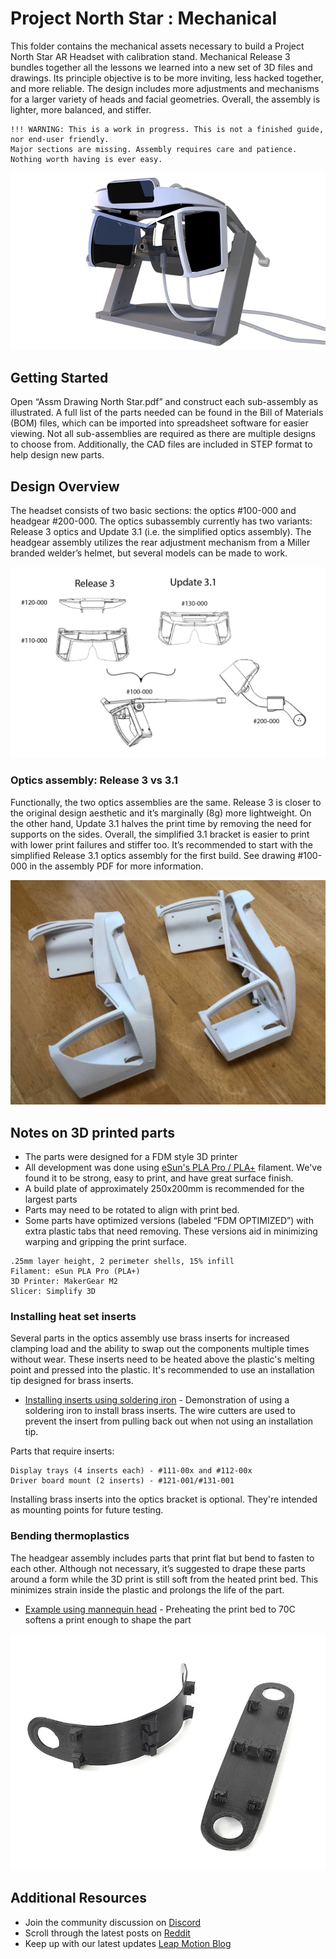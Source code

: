 # Project North Star : Mechanical

This folder contains the mechanical assets necessary to build a Project North Star AR Headset with calibration stand. Mechanical Release 3 bundles together all the lessons we learned into a new set of 3D files and drawings. Its principle objective is to be more inviting, less hacked together, and more reliable. The design includes more adjustments and mechanisms for a larger variety of heads and facial geometries. Overall, the assembly is lighter, more balanced, and stiffer.

```
!!! WARNING: This is a work in progress. This is not a finished guide, nor end-user friendly. 
Major sections are missing. Assembly requires care and patience. Nothing worth having is ever easy.
```

![CAD Render](/Mechanical/imgs/calibration-stand-no-blur-rgba.png)

## Getting Started

Open “Assm Drawing North Star.pdf” and construct each sub-assembly as illustrated. A full list of the parts needed can be found in the Bill of Materials (BOM) files, which can be imported into spreadsheet software for easier viewing. Not all sub-assemblies are required as there are multiple designs to choose from. Additionally, the CAD files are included in STEP format to help design new parts.

## Design Overview

The headset consists of two basic sections: the optics #100-000 and headgear #200-000. The optics subassembly currently has two variants: Release 3 optics and Update 3.1 (i.e. the simplified optics assembly). The headgear assembly utilizes the rear adjustment mechanism from a Miller branded welder’s helmet, but several models can be made to work.

![Overview](/Mechanical/imgs/overview.png)

### Optics assembly: Release 3 vs 3.1

Functionally, the two optics assemblies are the same. Release 3 is closer to the original design aesthetic and it’s marginally (8g) more lightweight. On the other hand, Update 3.1 halves the print time by removing the need for supports on the sides. Overall, the simplified 3.1 bracket is easier to print with lower print failures and stiffer too. It’s recommended to start with the simplified Release 3.1 optics assembly for the first build. See drawing #100-000 in the assembly PDF for more information.

![Overview](/Mechanical/imgs/IMG_8601.jpg)

## Notes on 3D printed parts

* The parts were designed for a FDM style 3D printer
* All development was done using [eSun's PLA Pro / PLA+](https://www.amazon.com/eSUN-1-75mm-Printer-Filament-Colors/dp/B07K642RQP) filament. We've found it to be strong, easy to print, and have great surface finish.
* A build plate of approximately 250x200mm is recommended for the largest parts 
* Parts may need to be rotated to align with print bed.
* Some parts have optimized versions (labeled “FDM OPTIMIZED”) with extra plastic tabs that need removing. These versions aid in minimizing warping and gripping the print surface.


```
.25mm layer height, 2 perimeter shells, 15% infill
Filament: eSun PLA Pro (PLA+)
3D Printer: MakerGear M2
Slicer: Simplify 3D
```
### Installing heat set inserts

Several parts in the optics assembly use brass inserts for increased clamping load and the ability to swap out the components multiple times without wear. These inserts need to be heated above the plastic's melting point and pressed into the plastic. It's recommended to use an installation tip designed for brass inserts.

* [Installing inserts using soldering iron](https://www.youtube.com/watch?v=lFKuMkkYd44) - Demonstration of using a soldering iron to install brass inserts. The wire cutters are used to prevent the insert from pulling back out when not using an installation tip.

Parts that require inserts:
```
Display trays (4 inserts each) - #111-00x and #112-00x
Driver board mount (2 inserts) - #121-001/#131-001
```

Installing brass inserts into the optics bracket is optional. They're intended as mounting points for future testing.


### Bending thermoplastics

The headgear assembly includes parts that print flat but bend to fasten to each other. Although not necessary, it’s suggested to drape these parts around a form while the 3D print is still soft from the heated print bed. This minimizes strain inside the plastic and prolongs the life of the part.

* [Example using mannequin head](https://www.youtube.com/watch?v=rDvcU_RxaM8) - Preheating the print bed to 70C softens a print enough to shape the part

![Overview](/Mechanical/imgs/forming-3dprint.jpg)

## Additional Resources

* Join the community discussion on [Discord](https://discord.gg/NghjdX7)
* Scroll through the latest posts on [Reddit](https://www.reddit.com/r/ProjectNorthStar/)
* Keep up with our latest updates [Leap Motion Blog](http://blog.leapmotion.com/)

